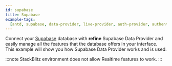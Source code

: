 ```yaml
---
id: supabase
title: Supabase
example-tags:
  [antd, supabase, data-provider, live-provider, auth-provider, authentication]
---
```


Connect your [Supabase](https://supabase.com/) database with **refine** Supabase Data Provider and easily manage all the features that the database offers in your interface. This example will show you how Supabase Data Provider works and is used.

:::note
StackBlitz environment does not allow Realtime features to work.
:::

<CodeSandboxExample path="data-provider-supabase" />
